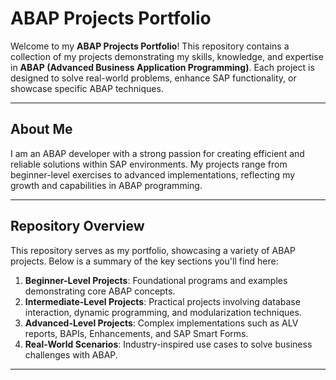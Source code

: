 # **ABAP Projects Portfolio**

Welcome to my **ABAP Projects Portfolio**! This repository contains a collection of my projects demonstrating my skills, knowledge, and expertise in **ABAP (Advanced Business Application Programming)**. Each project is designed to solve real-world problems, enhance SAP functionality, or showcase specific ABAP techniques.

---

## **About Me**

I am an ABAP developer with a strong passion for creating efficient and reliable solutions within SAP environments. My projects range from beginner-level exercises to advanced implementations, reflecting my growth and capabilities in ABAP programming.

---

## **Repository Overview**

This repository serves as my portfolio, showcasing a variety of ABAP projects. Below is a summary of the key sections you'll find here:

1. **Beginner-Level Projects**: Foundational programs and examples demonstrating core ABAP concepts.
2. **Intermediate-Level Projects**: Practical projects involving database interaction, dynamic programming, and modularization techniques.
3. **Advanced-Level Projects**: Complex implementations such as ALV reports, BAPIs, Enhancements, and SAP Smart Forms.
4. **Real-World Scenarios**: Industry-inspired use cases to solve business challenges with ABAP.

---
